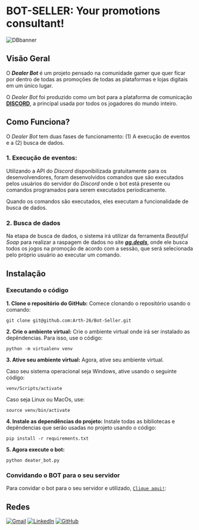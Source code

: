 # BOT-SELLER: Your promotions consultant!
![DBbanner](media/DB_banner.png)

## Visão Geral
O ***Dealer Bot*** é um projeto pensado na comunidade gamer que quer ficar por dentro de todas as promoções de todas as plataformas e lojas digitais em um único lugar.

O *Dealer Bot* foi produzido como um bot para a plataforma de comunicação [****DISCORD****](https://*Discord*.com/), a principal usada por todos os jogadores do mundo inteiro.

## Como Funciona?
O *Dealer Bot* tem duas fases de funcionamento: (1) A execução de eventos e a (2) busca de dados. 

### 1. Execução de eventos:
Utilizando a API do *Discord* disponibilizada gratuitamente para os desenvolvendores, foram desenvolvidos comandos que são executados pelos usuários do servidor do *Discord* onde o bot está presente ou comandos programados para serem executados periodicamente.

Quando os comandos são executados, eles executam a funcionalidade de busca de dados.

### 2. Busca de dados

Na etapa de busca de dados, o sistema irá utilizar da ferramenta *Beautiful Soap* para realizar a raspagem de dados no site [***gg.deals***](https://gg.deals), onde ele busca todos os jogos na promoção de acordo com a sessão, que será selecionada pelo próprio usuário ao executar um comando.

## Instalação

### Executando o código
**1. Clone o repositório do GitHub:** Comece clonando o repositório usando o comando:

`git clone git@github.com:Arth-26/Bot-Seller.git`

**2. Crie o ambiente virtual:** Crie o ambiente virtual onde irá ser instalado as depêndencias. Para isso, use o código:

`python -m virtualenv venv`

**3. Ative seu ambiente virtual:** Agora, ative seu ambiente virtual. 

Caso seu sistema operacional seja Windows, ative usando o seguinte código:

`venv/Scripts/activate`

Caso seja Linux ou MacOs, use:

`source venv/bin/activate`

**4. Instale as dependências do projeto:** Instale todas as bibliotecas e depêndencias que serão usadas no projeto usando o código:

`pip install -r requirements.txt`

**5. Agora execute o bot:**

`python deater_bot.py`

### Convidando o BOT para o seu servidor

Para convidar o bot para o seu servidor e utilizado, [`Clique aqui!`](https://discord.com/oauth2/authorize?client_id=1295436747437772812&permissions=1717432264162385&integration_type=0&scope=bot):


## Redes
<p align="left">
  <a href="mailto:artgomesalves@gmail.com" title="Gmail">
  <img src="https://img.shields.io/badge/Gmail-D14836?style=for-the-badge&logo=gmail&logoColor=white" alt="Gmail"/></a>
  <a href="https://www.linkedin.com/in/arthur-gomes-513070241?utm_source=share&utm_campaign=share_via&utm_content=profile&utm_medium=ios_app" title="LinkedIn">
  <img src="https://img.shields.io/badge/LinkedIn-0077B5?style=for-the-badge&logo=linkedin&logoColor=white" alt="LinkedIn"/></a>
  <a href="https://github.com/Arth-26" title="GitHub">
  <img src="https://img.shields.io/badge/GitHub-100000?style=for-the-badge&logo=github&logoColor=white" alt="GitHub"/></a>
</p>




